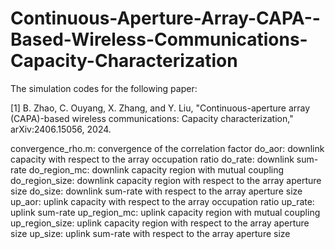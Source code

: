 # Continuous-Aperture-Array-CAPA--Based-Wireless-Communications-Capacity-Characterization
The simulation codes for the following paper:

[1] B. Zhao, C. Ouyang, X. Zhang, and Y. Liu, "Continuous-aperture array (CAPA)-based wireless communications: Capacity characterization," arXiv:2406.15056, 2024.

convergence_rho.m: convergence of the correlation factor
do_aor: downlink capacity with respect to the array occupation ratio
do_rate: downlink sum-rate
do_region_mc: downlink capacity region with mutual coupling
do_region_size: downlink capacity region with respect to the array aperture size
do_size: downlink sum-rate with respect to the array aperture size
up_aor: uplink capacity with respect to the array occupation ratio
up_rate: uplink sum-rate
up_region_mc: uplink capacity region with mutual coupling
up_region_size: uplink capacity region with respect to the array aperture size
up_size: uplink sum-rate with respect to the array aperture size
